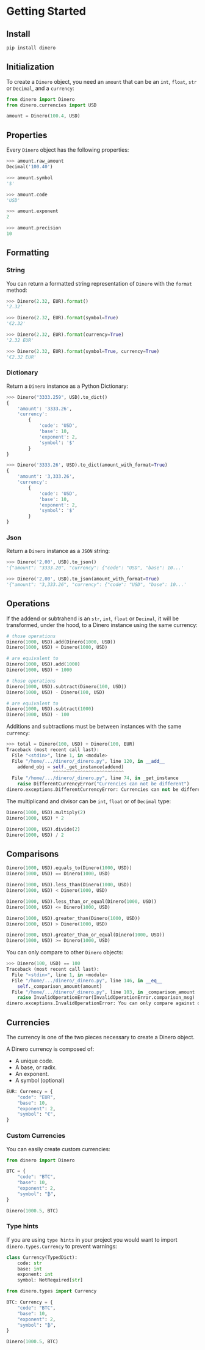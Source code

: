 # Getting Started

## Install

```bash
pip install dinero
```

## Initialization

To create a `Dinero` object, you need an `amount` that can be an `int`, `float`, `str` or `Decimal`, and a `currency`:

```python
from dinero import Dinero
from dinero.currencies import USD

amount = Dinero(100.4, USD)
```

## Properties

Every `Dinero` object has the following properties:

```python
>>> amount.raw_amount
Decimal('100.40')
```

```python
>>> amount.symbol
'$'
```

```python
>>> amount.code
'USD'
```

```python
>>> amount.exponent
2
```

```python
>>> amount.precision
10
```

## Formatting

### String

You can return a formatted string representation of `Dinero` with the `format` method:

```python
>>> Dinero(2.32, EUR).format()
'2.32'
```

```python
>>> Dinero(2.32, EUR).format(symbol=True)
'€2.32'
```

```python
>>> Dinero(2.32, EUR).format(currency=True)
'2.32 EUR'
```

```python
>>> Dinero(2.32, EUR).format(symbol=True, currency=True)
'€2.32 EUR'
```

### Dictionary

Return a `Dinero` instance as a Python Dictionary:

```python title="amount_with_format=False"
>>> Dinero("3333.259", USD).to_dict()
{
    'amount': '3333.26',
    'currency':
        {
            'code': 'USD',
            'base': 10,
            'exponent': 2,
            'symbol': '$'
        }
}
```

```python title="amount_with_format=True"
>>> Dinero('3333.26', USD).to_dict(amount_with_format=True)
{
    'amount': '3,333.26',
    'currency':
        {
            'code': 'USD',
            'base': 10,
            'exponent': 2,
            'symbol': '$'
        }
}
```

### Json

Return a `Dinero` instance as a `JSON` string:

```python title="amount_with_format=False"
>>> Dinero('2,00', USD).to_json()
'{"amount": "3333.20", "currency": {"code": "USD", "base": 10...'
```

```python title="amount_with_format=True"
>>> Dinero('2,00', USD).to_json(amount_with_format=True)
'{"amount": "3,333.26", "currency": {"code": "USD", "base": 10...'
```

## Operations

If the addend or subtrahend is an `str`, `int`, `float` or `Decimal`, it will be transformed, under the hood, to a Dinero instance using the same currency:

```python title='Addition'
# those operations
Dinero(1000, USD).add(Dinero(1000, USD))
Dinero(1000, USD) + Dinero(1000, USD)

# are equivalent to
Dinero(1000, USD).add(1000)
Dinero(1000, USD) + 1000
```

```python title='Subtraction'
# those operations
Dinero(1000, USD).subtract(Dinero(100, USD))
Dinero(1000, USD) - Dinero(100, USD)

# are equivalent to
Dinero(1000, USD).subtract(1000)
Dinero(1000, USD) - 100
```

Additions and subtractions must be between instances with the same `currency`:

```python title='DifferentCurrencyError'
>>> total = Dinero(100, USD) + Dinero(100, EUR)
Traceback (most recent call last):
  File "<stdin>", line 1, in <module>
  File "/home/.../dinero/_dinero.py", line 120, in __add__
    addend_obj = self._get_instance(addend)
                 ^^^^^^^^^^^^^^^^^^^^^^^^^^
  File "/home/.../dinero/_dinero.py", line 74, in _get_instance
    raise DifferentCurrencyError("Currencies can not be different")
dinero.exceptions.DifferentCurrencyError: Currencies can not be different
```

The multiplicand and divisor can be `int`, `float` or of `Decimal` type:

```python title='Multiplication'
Dinero(1000, USD).multiply(2)
Dinero(1000, USD) * 2
```

```python title='Division'
Dinero(1000, USD).divide(2)
Dinero(1000, USD) / 2
```

## Comparisons

```python title='Equals to'
Dinero(1000, USD).equals_to(Dinero(1000, USD))
Dinero(1000, USD) == Dinero(1000, USD)
```

```python title='Less than'
Dinero(1000, USD).less_than(Dinero(1000, USD))
Dinero(1000, USD) < Dinero(1000, USD)
```

```python title='Less than or equal'
Dinero(1000, USD).less_than_or_equal(Dinero(1000, USD))
Dinero(1000, USD) <= Dinero(1000, USD)
```

```python title='Greater than'
Dinero(1000, USD).greater_than(Dinero(1000, USD))
Dinero(1000, USD) > Dinero(1000, USD)
```

```python title='Greater than or equal'
Dinero(1000, USD).greater_than_or_equal(Dinero(1000, USD))
Dinero(1000, USD) >= Dinero(1000, USD)
```

You can only compare to other `Dinero` objects:

```python title='InvalidOperationError'
>>> Dinero(100, USD) == 100
Traceback (most recent call last):
  File "<stdin>", line 1, in <module>
  File "/home/.../dinero/_dinero.py", line 146, in __eq__
    self._comparison_amount(amount)
  File "/home/.../dinero/_dinero.py", line 103, in _comparison_amount
    raise InvalidOperationError(InvalidOperationError.comparison_msg)
dinero.exceptions.InvalidOperationError: You can only compare against other Dinero instances.
```

## Currencies

The currency is one of the two pieces necessary to create a Dinero object.

A Dinero currency is composed of:

- A unique code.
- A base, or radix.
- An exponent.
- A symbol (optional)

```python
EUR: Currency = {
    "code": "EUR",
    "base": 10,
    "exponent": 2,
    "symbol": "€",
}
```

### Custom Currencies

You can easily create custom currencies:

```python
from dinero import Dinero

BTC = {
    "code": "BTC",
    "base": 10,
    "exponent": 2,
    "symbol": "₿",
}

Dinero(1000.5, BTC)
```

### Type hints

If you are using `type hints` in your project you would want to import `dinero.types.Currency` to prevent warnings:

```python title='dinero.types.Currency'
class Currency(TypedDict):
    code: str
    base: int
    exponent: int
    symbol: NotRequired[str]
```

```python
from dinero.types import Currency

BTC: Currency = {
    "code": "BTC",
    "base": 10,
    "exponent": 2,
    "symbol": "₿",
}

Dinero(1000.5, BTC)
```
